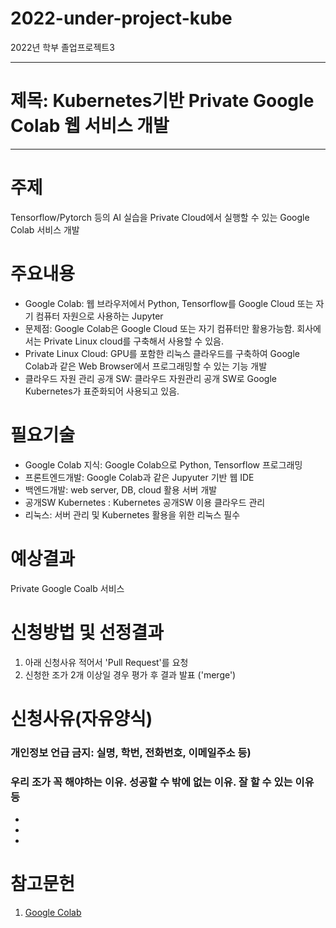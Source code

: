 # 2022-under-project-kube
2022년 학부 졸업프로젝트3 

* * *
# 제목: Kubernetes기반 Private Google Colab 웹 서비스 개발
* * *

# 주제
Tensorflow/Pytorch 등의 AI 실습을 Private Cloud에서 실행할 수 있는 Google Colab 서비스 개발

# 주요내용 
+ Google Colab: 웹 브라우저에서 Python, Tensorflow를 Google Cloud 또는 자기 컴퓨터 자원으로 사용하는 Jupyter
+ 문제점: Google Colab은 Google Cloud 또는 자기 컴퓨터만 활용가능함. 회사에서는 Private Linux cloud를 구축해서 사용할 수 있음. 
+ Private Linux Cloud: GPU를 포함한 리눅스 클라우드를 구축하여 Google Colab과 같은 Web Browser에서 프로그래밍할 수 있는 기능 개발
+ 클라우드 자원 관리 공개 SW: 클라우드 자원관리 공개 SW로 Google Kubernetes가 표준화되어 사용되고 있음.  

# 필요기술
+ Google Colab 지식: Google Colab으로 Python, Tensorflow 프로그래밍 
+ 프론트엔드개발: Google Colab과 같은 Jupyuter 기반 웹 IDE 
+ 백엔드개발: web server, DB, cloud 활용 서버 개발
+ 공개SW Kubernetes : Kubernetes 공개SW 이용 클라우드 관리
+ 리눅스: 서버 관리 및 Kubernetes 활용을 위한 리눅스 필수


# 예상결과
Private Google Coalb 서비스


# 신청방법 및 선정결과
1. 아래 신청사유 적어서 'Pull Request'를 요청
2. 신청한 조가 2개 이상일 경우 평가 후 결과 발표 ('merge')

# 신청사유(자유양식) 
### 개인정보 언급 금지: 실명, 학번, 전화번호, 이메일주소 등)
### 우리 조가 꼭 해야하는 이유. 성공할 수 밖에 없는 이유. 잘 할 수 있는 이유 등
*
* 
*

# 참고문헌
1. [Google Colab](https://colab.reesarch.google.com)